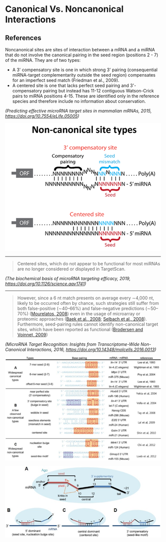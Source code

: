 # Canonical Vs. Noncanonical Interactions

## References

Noncanonical sites are sites of interaction between a mRNA and a miRNA that do not involve the canonical pairing in the seed region (positions 2 - 7) of the miRNA. They are of two types:
- A 3' compensatory site is one in which strong 3' pairing (consequential miRNA-target complementarity outside the seed region) compensates for an imperfect seed match (Friedman et al., 2009).
- A centered site is one that lacks perfect seed pairing and 3'-compensatory pairing but instead has 11-12 contiguous Watson-Crick pairs to miRNA positions 4-15. These are identified only in the reference species and therefore include no information about conservation.

*(Predicting effective microRNA target sites in mammalian mRNAs, 2015, https://doi.org/10.7554/eLife.05005)*

![](images/non_canonical.png)

---

>Centered sites, which do not appear to be functional for most miRNAs are no longer considered or displayed in TargetScan.

*(The biochemical basis of microRNA targeting efficacy, 2019, https://doi.org/10.1126/science.aav1741)*

---

>However, since a 6 nt match presents on average every ∼4,000 nt, likely to be occurred often by chance, such strategies still suffer from both false-positive (∼40–66%) and false-negative predictions (∼50–70%) ([Mourelatos, 2008](https://www.ncbi.nlm.nih.gov/pmc/articles/PMC4870184/#b55-molce-39-5-375)) even in the usage of microarray or proteomic approaches ([Baek et al., 2008](https://www.ncbi.nlm.nih.gov/pmc/articles/PMC4870184/#b3-molce-39-5-375); [Selbach et al., 2008](https://www.ncbi.nlm.nih.gov/pmc/articles/PMC4870184/#b66-molce-39-5-375)). Furthermore, seed-pairing rules cannot identify non-canonical target sites, which have been reported as functional ([Brodersen and Voinnet, 2009](https://www.ncbi.nlm.nih.gov/pmc/articles/PMC4870184/#b8-molce-39-5-375))

*(MicroRNA Target Recognition: Insights from Transcriptome-Wide Non-Canonical Interactions, 2016, https://doi.org/10.14348/molcells.2016.0013)*

![](images/seok2016.png)

![](images/seok2016-2.jpg)
